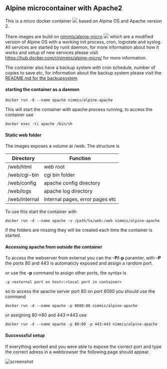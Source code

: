 ## Alpine microcontainer with Apache2

This is a micro docker container ![](https://images.microbadger.com/badges/image/nimmis/alpine-apache.svg) based on Alpine OS and Apache version 2.

There images are build on [nimmis/alpine-micro](https://hub.docker.com/r/nimmis/alpine-micro/) ![](https://images.microbadger.com/badges/image/nimmis/alpine-micro.svg) which are a modified version of Alpine OS with a working init process, cron, logrotate  and syslog. All services are started by runit daemon, for more information about how it works and setup of new services please visit <https://hub.docker.com/r/nimmis/alpine-micro/> for more information.

The container also have a backup system with cron schedule, number of copies to save etc, for information about the backup system please visit the [README.md for the backupsystem](https://github.com/nimmis/backup/blob/master/README.md)


#### starting the container as a daemon

	docker run -d --name apache nimmis/alpine-apache

This will start the container with apache process running, to access the container use

	docker exec -ti apache /bin/sh

#### Static web folder

The images exposes a volume at /web. The structure is

| Directory | Function |
| --------- | -------- |
| /web/html | web root |
| /web/cgi-bin | cgi bin folder |
| /web/config | apache config directory |
| /web/logs | apache log directory |
| /web/internal | internal pages, error pages etc

To use this start the container with

	docker run -d --name apache -v /path/to/web:/web nimmis/alpine-apache

if the folders are missing they will be created each time the container is started.

#### Accessing apache from outside the container

To access the webserver from external you can the **-P/-p** paramter, with **-P** the ports 80 and 443 is automaticly exposed and assign a random port.

or use the **-p** command to assign other ports, the syntax is

	-p <external port on host>:<local port in container>

so to access the apache server port 80 on port 8080 you should use the command

	docker run -d --name apache -p 8080:80 nimmis/alpine-apache

or assigning 80->80 and 443->443 use

	docker run -d --name apache -p 80:80 -p 443:443 nimmis/alpine-apache

#### Successsful setup

If everything worked and you were able to expose the correct port and type the correct adress in a webbrowser the following page should appear.

![screenshot](https://github.com/nimmis/docker-alpine-apache/blob/master/images/screenshot.png?raw=true "Screenshot")
